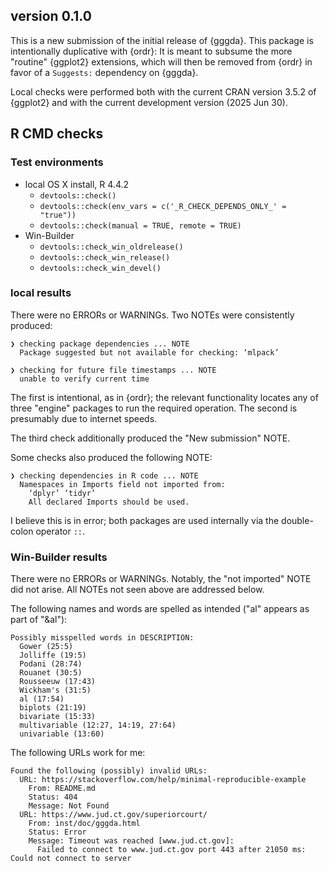 ## version 0.1.0

This is a new submission of the initial release of {gggda}.
This package is intentionally duplicative with {ordr}: It is meant to subsume the more "routine" {ggplot2} extensions, which will then be removed from {ordr} in favor of a `Suggests:` dependency on {gggda}.

Local checks were performed both with the current CRAN version 3.5.2 of {ggplot2} and with the current development version (2025 Jun 30).

## R CMD checks

### Test environments

* local OS X install, R 4.4.2
  * `devtools::check()`
  * `devtools::check(env_vars = c('_R_CHECK_DEPENDS_ONLY_' = "true"))`
  * `devtools::check(manual = TRUE, remote = TRUE)`
* Win-Builder
  * `devtools::check_win_oldrelease()`
  * `devtools::check_win_release()`
  * `devtools::check_win_devel()`

### local results

There were no ERRORs or WARNINGs.
Two NOTEs were consistently produced:

```
❯ checking package dependencies ... NOTE
  Package suggested but not available for checking: ‘mlpack’

❯ checking for future file timestamps ... NOTE
  unable to verify current time
```

The first is intentional, as in {ordr}; the relevant functionality locates any of three "engine" packages to run the required operation.
The second is presumably due to internet speeds.

The third check additionally produced the "New submission" NOTE.

Some checks also produced the following NOTE:

```
❯ checking dependencies in R code ... NOTE
  Namespaces in Imports field not imported from:
    ‘dplyr’ ‘tidyr’
    All declared Imports should be used.
```

I believe this is in error; both packages are used internally via the double-colon operator `::`.

### Win-Builder results

There were no ERRORs or WARNINGs.
Notably, the "not imported" NOTE did not arise.
All NOTEs not seen above are addressed below.

The following names and words are spelled as intended ("al" appears as part of "&al"):

```
Possibly misspelled words in DESCRIPTION:
  Gower (25:5)
  Jolliffe (19:5)
  Podani (28:74)
  Rouanet (30:5)
  Rousseeuw (17:43)
  Wickham's (31:5)
  al (17:54)
  biplots (21:19)
  bivariate (15:33)
  multivariable (12:27, 14:19, 27:64)
  univariable (13:60)
```

The following URLs work for me:

```
Found the following (possibly) invalid URLs:
  URL: https://stackoverflow.com/help/minimal-reproducible-example
    From: README.md
    Status: 404
    Message: Not Found
  URL: https://www.jud.ct.gov/superiorcourt/
    From: inst/doc/gggda.html
    Status: Error
    Message: Timeout was reached [www.jud.ct.gov]:
      Failed to connect to www.jud.ct.gov port 443 after 21050 ms: Could not connect to server
```
